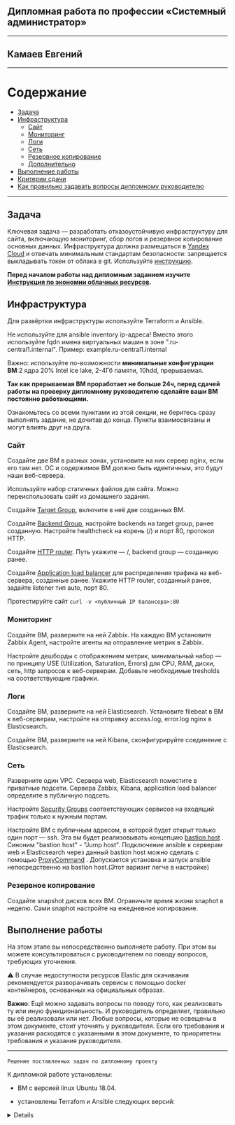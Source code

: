 ##  Дипломная работа по профессии «Системный администратор»
---
##  Камаев Евгений
---

Содержание
==========
* [Задача](#Задача)
* [Инфраструктура](#Инфраструктура)
    * [Сайт](#Сайт)
    * [Мониторинг](#Мониторинг)
    * [Логи](#Логи)
    * [Сеть](#Сеть)
    * [Резервное копирование](#Резервное-копирование)
    * [Дополнительно](#Дополнительно)
* [Выполнение работы](#Выполнение-работы)
* [Критерии сдачи](#Критерии-сдачи)
* [Как правильно задавать вопросы дипломному руководителю](#Как-правильно-задавать-вопросы-дипломному-руководителю) 

---------

## Задача
Ключевая задача — разработать отказоустойчивую инфраструктуру для сайта, включающую мониторинг, сбор логов и резервное копирование основных данных. Инфраструктура должна размещаться в [Yandex Cloud](https://cloud.yandex.com/) и отвечать минимальным стандартам безопасности: запрещается выкладывать токен от облака в git. Используйте [инструкцию](https://cloud.yandex.ru/docs/tutorials/infrastructure-management/terraform-quickstart#get-credentials).

**Перед началом работы над дипломным заданием изучите [Инструкция по экономии облачных ресурсов](https://github.com/netology-code/devops-materials/blob/master/cloudwork.MD).**

## Инфраструктура
Для развёртки инфраструктуры используйте Terraform и Ansible.  

Не используйте для ansible inventory ip-адреса! Вместо этого используйте fqdn имена виртуальных машин в зоне ".ru-central1.internal". Пример: example.ru-central1.internal  

Важно: используйте по-возможности **минимальные конфигурации ВМ**:2 ядра 20% Intel ice lake, 2-4Гб памяти, 10hdd, прерываемая. 

**Так как прерываемая ВМ проработает не больше 24ч, перед сдачей работы на проверку дипломному руководителю сделайте ваши ВМ постоянно работающими.**

Ознакомьтесь со всеми пунктами из этой секции, не беритесь сразу выполнять задание, не дочитав до конца. Пункты взаимосвязаны и могут влиять друг на друга.

### Сайт
Создайте две ВМ в разных зонах, установите на них сервер nginx, если его там нет. ОС и содержимое ВМ должно быть идентичным, это будут наши веб-сервера.

Используйте набор статичных файлов для сайта. Можно переиспользовать сайт из домашнего задания.

Создайте [Target Group](https://cloud.yandex.com/docs/application-load-balancer/concepts/target-group), включите в неё две созданных ВМ.

Создайте [Backend Group](https://cloud.yandex.com/docs/application-load-balancer/concepts/backend-group), настройте backends на target group, ранее созданную. Настройте healthcheck на корень (/) и порт 80, протокол HTTP.

Создайте [HTTP router](https://cloud.yandex.com/docs/application-load-balancer/concepts/http-router). Путь укажите — /, backend group — созданную ранее.

Создайте [Application load balancer](https://cloud.yandex.com/en/docs/application-load-balancer/) для распределения трафика на веб-сервера, созданные ранее. Укажите HTTP router, созданный ранее, задайте listener тип auto, порт 80.

Протестируйте сайт
`curl -v <публичный IP балансера>:80` 

### Мониторинг
Создайте ВМ, разверните на ней Zabbix. На каждую ВМ установите Zabbix Agent, настройте агенты на отправление метрик в Zabbix. 

Настройте дешборды с отображением метрик, минимальный набор — по принципу USE (Utilization, Saturation, Errors) для CPU, RAM, диски, сеть, http запросов к веб-серверам. Добавьте необходимые tresholds на соответствующие графики.

### Логи
Cоздайте ВМ, разверните на ней Elasticsearch. Установите filebeat в ВМ к веб-серверам, настройте на отправку access.log, error.log nginx в Elasticsearch.

Создайте ВМ, разверните на ней Kibana, сконфигурируйте соединение с Elasticsearch.

### Сеть
Разверните один VPC. Сервера web, Elasticsearch поместите в приватные подсети. Сервера Zabbix, Kibana, application load balancer определите в публичную подсеть.

Настройте [Security Groups](https://cloud.yandex.com/docs/vpc/concepts/security-groups) соответствующих сервисов на входящий трафик только к нужным портам.

Настройте ВМ с публичным адресом, в которой будет открыт только один порт — ssh.  Эта вм будет реализовывать концепцию  [bastion host]( https://cloud.yandex.ru/docs/tutorials/routing/bastion) . Синоним "bastion host" - "Jump host". Подключение  ansible к серверам web и Elasticsearch через данный bastion host можно сделать с помощью  [ProxyCommand](https://docs.ansible.com/ansible/latest/network/user_guide/network_debug_troubleshooting.html#network-delegate-to-vs-proxycommand) . Допускается установка и запуск ansible непосредственно на bastion host.(Этот вариант легче в настройке)

### Резервное копирование
Создайте snapshot дисков всех ВМ. Ограничьте время жизни snaphot в неделю. Сами snaphot настройте на ежедневное копирование.

## Выполнение работы
На этом этапе вы непосредственно выполняете работу. При этом вы можете консультироваться с руководителем по поводу вопросов, требующих уточнения.

⚠️ В случае недоступности ресурсов Elastic для скачивания рекомендуется разворачивать сервисы с помощью docker контейнеров, основанных на официальных образах.

**Важно**: Ещё можно задавать вопросы по поводу того, как реализовать ту или иную функциональность. И руководитель определяет, правильно вы её реализовали или нет. Любые вопросы, которые не освещены в этом документе, стоит уточнять у руководителя. Если его требования и указания расходятся с указанными в этом документе, то приоритетны требования и указания руководителя.

---

`Решение поставленных задач по дипломному проекту`

К дипломной работе установлены:

* ВМ с версией linux Ubuntu 18.04.

* установлены Terrafom и Ansible следующих версий:

<details>
   
![Screnshot](https://github.com/7Evgen7/Netology/blob/main/Diplom/JPG/ter_ans_version.jpg)
   
</details>
